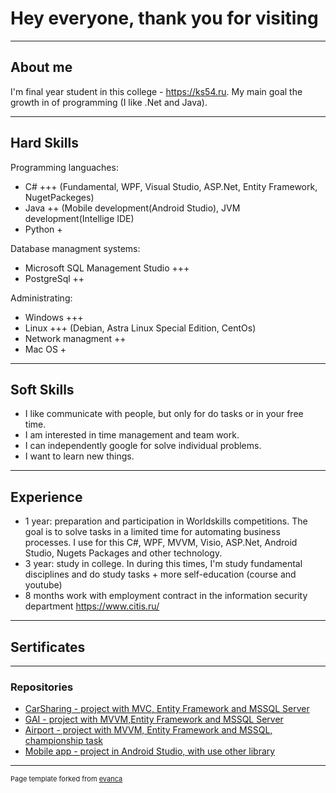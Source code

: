 # Hey everyone, thank you for visiting

---
## About me 

I'm final year student in this college - <a href="https://ks54.ru">https://ks54.ru</a>. My main goal the growth in of programming (I like .Net and Java).

---
## Hard Skills
Programming languaches: 
- C# +++ (Fundamental, WPF, Visual Studio, ASP.Net, Entity Framework, NugetPackeges) 
- Java ++ (Mobile development(Android Studio), JVM development(Intellige IDE) 
- Python +

Database managment systems: 
- Microsoft SQL Management Studio +++ 
- PostgreSql ++ 

Administrating: 
- Windows +++
- Linux +++ (Debian, Astra Linux Special Edition, CentOs)
- Network managment ++
- Mac OS +

---
## Soft Skills 
- I like communicate with people, but only for do tasks or in your free time. 
- I am interested in time management and team work. 
- I can independently google for solve individual problems.
- I want to learn new things.

---
## Experience
- 1 year: preparation and participation in Worldskills competitions. The goal is to solve tasks in a limited time 
for automating business processes. I use for this C#, WPF, MVVM, Visio, ASP.Net, Android Studio, Nugets Packages and other technology. 
- 3 year: study in college. In during this times, I'm study fundamental disciplines and do study tasks + more self-education (course and youtube) 
- 8 months work with employment contract in the information security department  <a href="https://www.citis.ru/">https://www.citis.ru/</a>

---
## Sertificates


---

### Repositories

- [CarSharing - project with MVC, Entity Framework and MSSQL Server](https://github.com/DarkcTime/college_CarSharing)
- [GAI - project with MVVM,Entity Framework and MSSQL Server](https://github.com/DarkcTime/college_GAI)
- [Airport - project with MVVM, Entity Framework and MSSQL, championship task](https://github.com/DarkcTime/AMONIC)
- [Mobile app - project in Android Studio, with use other library](https://github.com/DarkcTime/Mobile)

---

<p style="font-size:11px">Page template forked from <a href="https://github.com/evanca/quick-portfolio">evanca</a></p>
